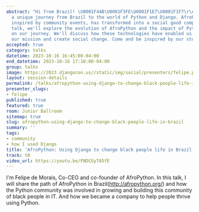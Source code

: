 ```yaml
---
abstract: "Hi from Brazil! \U0001F44B\U0001F3FE\U0001F1E7\U0001F1F7\r\nJoin us for
  a unique journey from Brazil to the world of Python and Django. AfroPython, initially
  inspired by community events, has transformed into a social good company. In this
  talk, we'll explore the evolution of AfroPython and the impact of Python and Django
  on our journey. We'll discuss how these technologies have enabled us to achieve
  our mission and create social change. Come and be inspired by our story!"
accepted: true
category: talks
datetime: 2023-10-16 16:45:00-04:00
end_datetime: 2023-10-16 17:10:00-04:00
group: talks
image: https://2023.djangocon.us//static/img/social/presenters/felipe.png
layout: session-details
permalink: /talks/afropython-using-django-to-change-black-people-life-in-brazil/
presenter_slugs:
- felipe
published: true
featured: true
room: Junior Ballroom
sitemap: true
slug: afropython-using-django-to-change-black-people-life-in-brazil
summary: ''
tags:
- community
- how I used Django
title: 'AfroPython: Using Django to change black people life in Brazil'
track: t0
video_url: https://youtu.be/FNDCGyTA5fE
---
```


I'm Felipe de Morais, Co-CEO and co-founder of AfroPython. In this talk, I will share the path of AfroPython in Brazil(http://afropython.org/) and how the Python community was involved in growing and building this community of black people in IT. And how we became a company to help people thrive using Python.
